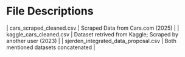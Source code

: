# File Descriptions
| cars_scraped_cleaned.csv | Scraped Data from Cars.com (2025) |
| kaggle_cars_cleaned.csv | Dataset retrived from Kaggle; Scraped by another user (2023) |
| sjerden_integrated_data_proposal.csv | Both mentioned datasets concatenated |
